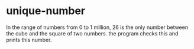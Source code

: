 # unique-number

In the range of numbers from 0 to 1 million, 26 is the only number between the cube and the square of two numbers. the program checks this and prints this number.
